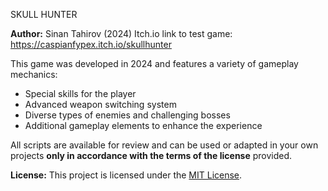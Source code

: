 SKULL HUNTER

**Author:** Sinan Tahirov (2024)
Itch.io link to test game: https://caspianfypex.itch.io/skullhunter

This game was developed in 2024 and features a variety of gameplay mechanics:

- Special skills for the player  
- Advanced weapon switching system  
- Diverse types of enemies and challenging bosses  
- Additional gameplay elements to enhance the experience  

All scripts are available for review and can be used or adapted in your own projects **only in accordance with the terms of the license** provided.

**License:** This project is licensed under the [MIT License](LICENSE).
